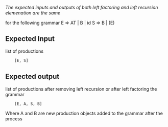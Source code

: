 *The expected inputs and outputs of both left factoring and left recursion elemenation are the same*

for the following grammar
    E => AT | B | id
    S => B | (E)
## Expected Input
list of productions
```python
    [E, S]
```
## Expected output
list of productions after removing left recursion or after left factoring the grammar
```python
    [E, A, S, B]

```
Where A and B are new production objects added to the grammar after the process
